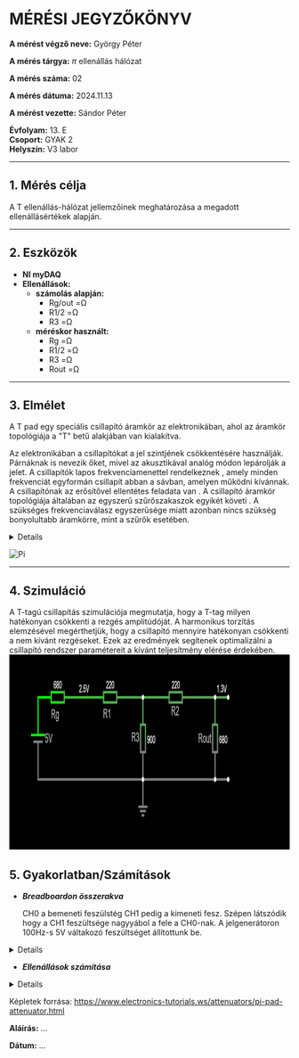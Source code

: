 
# MÉRÉSI JEGYZŐKÖNYV

**A mérést végző neve:** György Péter

**A mérés tárgya:** $\displaystyle \pi$  ellenállás hálózat

**A mérés száma:**  02

**A mérés dátuma:**  2024.11.13 

**A mérést vezette:** Sándor Péter  

**Évfolyam:** 13. E  
**Csoport:** GYAK 2  
**Helyszín:**   V3 labor

---

## 1. Mérés célja
A T ellenállás-hálózat jellemzőinek meghatározása a megadott ellenállásértékek alapján.

---

## 2. Eszközök 
- **NI myDAQ** 
- **Ellenállások:**
  - **számolás alapján:**
    - Rg/out =Ω
    - R1/2 =Ω
    - R3 =Ω
  - **méréskor használt:**
    - Rg =Ω
    - R1/2 =Ω
    - R3 =Ω
    - Rout =Ω
---

## 3. Elmélet
A T pad egy speciális csillapító áramkör az elektronikában, ahol az áramkör topológiája a "T" betű alakjában van kialakítva.

Az elektronikában a csillapítókat a jel szintjének csökkentésére használják. Párnáknak is nevezik őket, mivel az akusztikával analóg módon lepárolják a jelet. A csillapítók lapos frekvenciamenettel rendelkeznek , amely minden frekvenciát egyformán csillapít abban a sávban, amelyen működni kívánnak. A csillapítónak az erősítővel ellentétes feladata van . A csillapító áramkör topológiája általában az egyszerű szűrőszakaszok egyikét követi . A szükséges frekvenciaválasz egyszerűsége miatt azonban nincs szükség bonyolultabb áramkörre, mint a szűrők esetében.
<details>

</details>

![Pi](https://github.com/user-attachments/assets/95e4a821-77a8-4a7e-a232-541bf97f85b0)


---

## 4. Szimuláció
A T-tagú csillapítás szimulációja megmutatja, hogy a T-tag milyen hatékonyan csökkenti a rezgés amplitúdóját. A harmonikus torzítás elemzésével megérthetjük, hogy a csillapító mennyire hatékonyan csökkenti a nem kívánt rezgéseket. Ezek az eredmények segítenek optimalizálni a csillapító rendszer paramétereit a kívánt teljesítmény elérése érdekében.
<a href="https://tinyurl.com/22fpw5ch" target="_blank">
<img src="https://github.com/GyorgyPeter/tavkozles/blob/main/jegyzokonyv/T-ellenallas-halozat/kepek/circuit-20241120-1216.png" width="800" height="350">
</a>

## 5. Gyakorlatban/Számítások

- ***Breadboardon összerakva***
  
  CH0 a bemeneti feszülstég CH1 pedig a kimeneti fesz. Szépen látszódik hogy a CH1 feszültsége nagyyábol a fele a CH0-nak.
  A jelgenerátoron 100Hz-s 5V váltakozó feszültséget állítottunk be.
<details>
  <img src="https://github.com/GyorgyPeter/tavkozles/blob/main/jegyzokonyv/T-ellenallas-halozat/kepek/IMG_20241120_131014.jpg">

  <img src="https://github.com/GyorgyPeter/tavkozles/blob/main/jegyzokonyv/T-ellenallas-halozat/kepek/K%C3%A9perny%C5%91k%C3%A9p%202024-11-20%20131409.png">

  <img src="https://github.com/GyorgyPeter/tavkozles/blob/main/jegyzokonyv/T-ellenallas-halozat/kepek/K%C3%A9perny%C5%91k%C3%A9p%202024-11-20%20131428.png">
</details>

- ***Ellenállások számítása***
<details>
  
  **R1/2**
  
  <img src="https://github.com/GyorgyPeter/tavkozles/blob/main/jegyzokonyv/T-ellenallas-halozat/kepek/IMG_20241120_123158.jpg">
  
  **R3**
  
  <img src="https://github.com/GyorgyPeter/tavkozles/blob/main/jegyzokonyv/T-ellenallas-halozat/kepek/K%C3%A9perny%C5%91k%C3%A9p%202024-11-20%20123956.png">
</details>

Képletek forrása: https://www.electronics-tutorials.ws/attenuators/pi-pad-attenuator.html

**Aláírás:** ...

**Dátum:** ...
